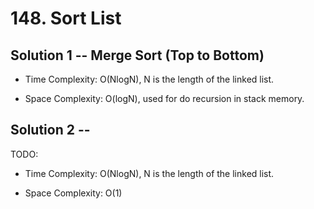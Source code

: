 # 148. Sort List

## Solution 1 -- Merge Sort (Top to Bottom)

* Time Complexity: O(NlogN), N is the length of the linked list.

* Space Complexity: O(logN), used for do recursion in stack memory.

## Solution 2 -- 

TODO:

* Time Complexity: O(NlogN), N is the length of the linked list.

* Space Complexity: O(1)